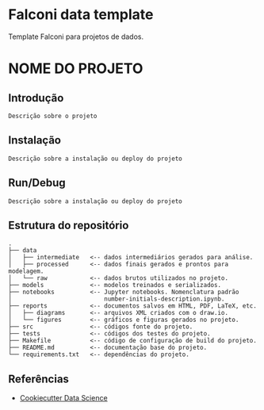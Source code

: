 # Falconi data template
Template Falconi para projetos de dados.

# NOME DO PROJETO

## Introdução

```
Descrição sobre o projeto
```

## Instalação

```
Descrição sobre a instalação ou deploy do projeto
```

## Run/Debug

```
Descrição sobre a instalação ou deploy do projeto
```

## Estrutura do repositório

```
.
├── data
│   ├── intermediate   <-- dados intermediários gerados para análise.
│   ├── processed      <-- dados finais gerados e prontos para modelagem.
│   └── raw            <-- dados brutos utilizados no projeto.
├── models             <-- modelos treinados e serializados.
├── notebooks          <-- Jupyter notebooks. Nomenclatura padrão 
│                          number-initials-description.ipynb.
├── reports            <-- documentos salvos em HTML, PDF, LaTeX, etc.
│   ├── diagrams       <-- arquivos XML criados com o draw.io.
│   └── figures        <-- gráficos e figuras gerados no projeto.
├── src                <-- códigos fonte do projeto.
├── tests              <-- códigos dos testes do projeto.
├── Makefile           <-- código de configuração de build do projeto.
├── README.md          <-- documentação base do projeto.
└── requirements.txt   <-- dependências do projeto.
```

## Referências

* [Cookiecutter Data Science](https://github.com/drivendata/cookiecutter-data-science)

